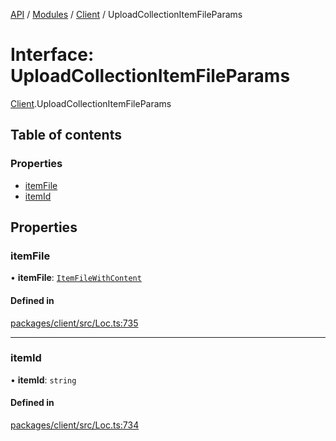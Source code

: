[API](../API.md) / [Modules](../modules.md) / [Client](../modules/Client.md) / UploadCollectionItemFileParams

# Interface: UploadCollectionItemFileParams

[Client](../modules/Client.md).UploadCollectionItemFileParams

## Table of contents

### Properties

- [itemFile](Client.UploadCollectionItemFileParams.md#itemfile)
- [itemId](Client.UploadCollectionItemFileParams.md#itemid)

## Properties

### itemFile

• **itemFile**: [`ItemFileWithContent`](../classes/Client.ItemFileWithContent.md)

#### Defined in

[packages/client/src/Loc.ts:735](https://github.com/logion-network/logion-api/blob/main/packages/client/src/Loc.ts#L735)

___

### itemId

• **itemId**: `string`

#### Defined in

[packages/client/src/Loc.ts:734](https://github.com/logion-network/logion-api/blob/main/packages/client/src/Loc.ts#L734)
